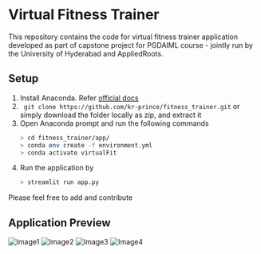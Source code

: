 # Virtual Fitness Trainer

This repository contains the code for virtual fitness trainer application developed as part of capstone project for PGDAIML course - jointly run by the University of Hyderabad and AppliedRoots.

## Setup

1. Install Anaconda. Refer [official docs](https://docs.anaconda.com/anaconda/install/index.html)
2. ``` git clone https://github.com/kr-prince/fitness_trainer.git``` or simply download the folder locally as zip, and extract it
3. Open Anaconda prompt and run the following commands
	```sh
	> cd fitness_trainer/app/
	> conda env create -f environment.yml
	> conda activate virtualFit
	```
4. Run the application by
	```sh 
	> streamlit run app.py 
	```

Please feel free to add and contribute

## Application Preview

![Image1](https://github.com/kr-prince/fitness_trainer/blob/main/resources/output/pic1.png)
![Image2](https://github.com/kr-prince/fitness_trainer/blob/main/resources/output/pic2.png)
![Image3](https://github.com/kr-prince/fitness_trainer/blob/main/resources/output/pic3.png)
![Image4](https://github.com/kr-prince/fitness_trainer/blob/main/resources/output/pic4.png)

